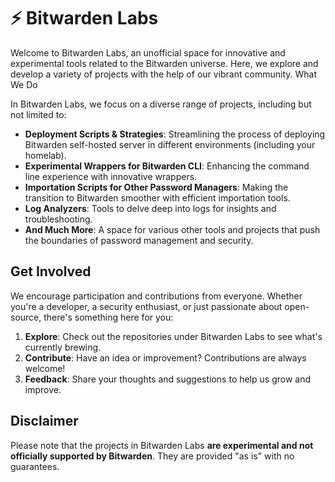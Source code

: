 # :zap: Bitwarden Labs

Welcome to Bitwarden Labs, an unofficial space for innovative and experimental tools related to the Bitwarden universe. Here, we explore and develop a variety of projects with the help of our vibrant community.
What We Do

In Bitwarden Labs, we focus on a diverse range of projects, including but not limited to:

- **Deployment Scripts & Strategies**: Streamlining the process of deploying Bitwarden self-hosted server in different environments (including your homelab).
- **Experimental Wrappers for Bitwarden CLI**: Enhancing the command line experience with innovative wrappers.
- **Importation Scripts for Other Password Managers**: Making the transition to Bitwarden smoother with efficient importation tools.
- **Log Analyzers**: Tools to delve deep into logs for insights and troubleshooting.
- **And Much More**: A space for various other tools and projects that push the boundaries of password management and security.

## Get Involved

We encourage participation and contributions from everyone. Whether you're a developer, a security enthusiast, or just passionate about open-source, there's something here for you:

1. **Explore**: Check out the repositories under Bitwarden Labs to see what's currently brewing.
2. **Contribute**: Have an idea or improvement? Contributions are always welcome!
3. **Feedback**: Share your thoughts and suggestions to help us grow and improve.

## Disclaimer

Please note that the projects in Bitwarden Labs **are experimental and not officially supported by Bitwarden**. They are provided "as is" with no guarantees.
